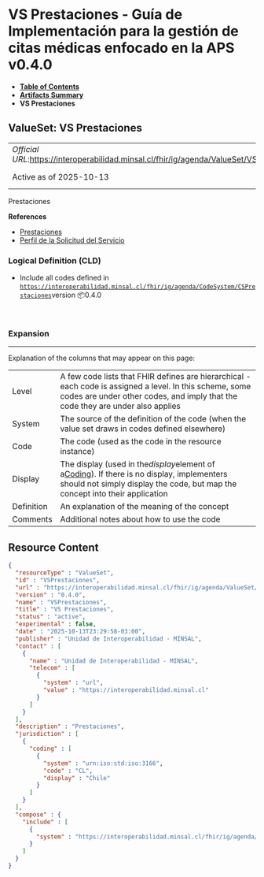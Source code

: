 # VS Prestaciones - Guía de Implementación para la gestión de citas médicas enfocado en la APS v0.4.0

* [**Table of Contents**](toc.md)
* [**Artifacts Summary**](artifacts.md)
* **VS Prestaciones**

## ValueSet: VS Prestaciones 

| | |
| :--- | :--- |
| *Official URL*:https://interoperabilidad.minsal.cl/fhir/ig/agenda/ValueSet/VSPrestaciones | *Version*:0.4.0 |
| Active as of 2025-10-13 | *Computable Name*:VSPrestaciones |

 
Prestaciones 

 **References** 

* [Prestaciones](StructureDefinition-Prestaciones.md)
* [Perfil de la Solicitud del Servicio](StructureDefinition-SolicitudServicio.md)

### Logical Definition (CLD)

* Include all codes defined in [`https://interoperabilidad.minsal.cl/fhir/ig/agenda/CodeSystem/CSPrestaciones`](CodeSystem-CSPrestaciones.md)version 📦0.4.0

 

### Expansion

-------

 Explanation of the columns that may appear on this page: 

| | |
| :--- | :--- |
| Level | A few code lists that FHIR defines are hierarchical - each code is assigned a level. In this scheme, some codes are under other codes, and imply that the code they are under also applies |
| System | The source of the definition of the code (when the value set draws in codes defined elsewhere) |
| Code | The code (used as the code in the resource instance) |
| Display | The display (used in the*display*element of a[Coding](http://hl7.org/fhir/R4/datatypes.html#Coding)). If there is no display, implementers should not simply display the code, but map the concept into their application |
| Definition | An explanation of the meaning of the concept |
| Comments | Additional notes about how to use the code |



## Resource Content

```json
{
  "resourceType" : "ValueSet",
  "id" : "VSPrestaciones",
  "url" : "https://interoperabilidad.minsal.cl/fhir/ig/agenda/ValueSet/VSPrestaciones",
  "version" : "0.4.0",
  "name" : "VSPrestaciones",
  "title" : "VS Prestaciones",
  "status" : "active",
  "experimental" : false,
  "date" : "2025-10-13T23:29:58-03:00",
  "publisher" : "Unidad de Interoperabilidad - MINSAL",
  "contact" : [
    {
      "name" : "Unidad de Interoperabilidad - MINSAL",
      "telecom" : [
        {
          "system" : "url",
          "value" : "https://interoperabilidad.minsal.cl"
        }
      ]
    }
  ],
  "description" : "Prestaciones",
  "jurisdiction" : [
    {
      "coding" : [
        {
          "system" : "urn:iso:std:iso:3166",
          "code" : "CL",
          "display" : "Chile"
        }
      ]
    }
  ],
  "compose" : {
    "include" : [
      {
        "system" : "https://interoperabilidad.minsal.cl/fhir/ig/agenda/CodeSystem/CSPrestaciones"
      }
    ]
  }
}

```
